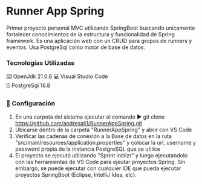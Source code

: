 # Runner App Spring
Primer proyecto personal MVC utilizando SpringBoot buscando unicamente fortalecer conocimientos de la estructura y funcionalidad de Spring framework. Es una aplicación web con un CRUD para grupos de runners y eventos. Usa PostgreSql como motor de base de datos.

### Tecnologías Utilizadas
:keyboard: OpenJdk 21.0.6 
:computer: Visual Studio Code  
:file_cabinet: PostgreSql 16.8

### :open_book: Configuración  
1. En una carpeta del sistema ejecutar el comando :arrow_forward: git clone https://github.com/andresali1/RunnerAppSpring.git
2. Ubicarse dentro de la carpeta "RunnerAppSpring" y abrir con VS Code
3. Verificar las cadenas de conexión a la Base de datos en la ruta "src/main/resources/application.properties" y colocar la url, username y password propia de la instancia PostgreSQL que se utilice
5. El proyecto se ejecutó utilizando "Sprint initilzr" y luego ejecutandolo con las herramientas de VS Code para ejeutar proyectos Spring. Sin embargo, se puede ejecutar con cualquier IDE que pueda ejecutar proyectos SpringBoot (Eclipse, IntelliJ Idea, etc).
